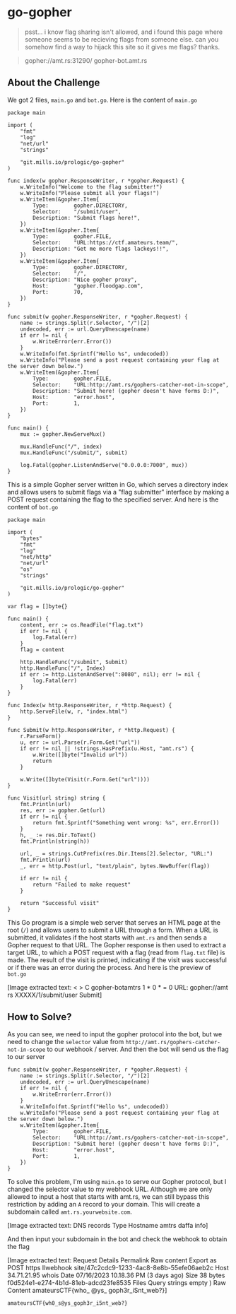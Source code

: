 # go-gopher
> psst... i know flag sharing isn't allowed, and i found this page where someone seems to be recieving flags from someone else. can you somehow find a way to hijack this site so it gives me flags? thanks.

> gopher://amt.rs:31290/ gopher-bot.amt.rs

## About the Challenge
We got 2 files, `main.go` and `bot.go`. Here is the content of `main.go`

```golang
package main

import (
	"fmt"
	"log"
	"net/url"
	"strings"

	"git.mills.io/prologic/go-gopher"
)

func index(w gopher.ResponseWriter, r *gopher.Request) {
	w.WriteInfo("Welcome to the flag submitter!")
	w.WriteInfo("Please submit all your flags!")
	w.WriteItem(&gopher.Item{
		Type:        gopher.DIRECTORY,
		Selector:    "/submit/user",
		Description: "Submit flags here!",
	})
	w.WriteItem(&gopher.Item{
		Type:        gopher.FILE,
		Selector:    "URL:https://ctf.amateurs.team/",
		Description: "Get me more flags lackeys!!",
	})
	w.WriteItem(&gopher.Item{
		Type:        gopher.DIRECTORY,
		Selector:    "/",
		Description: "Nice gopher proxy",
		Host:        "gopher.floodgap.com",
		Port:        70,
	})
}

func submit(w gopher.ResponseWriter, r *gopher.Request) {
	name := strings.Split(r.Selector, "/")[2]
	undecoded, err := url.QueryUnescape(name)
	if err != nil {
		w.WriteError(err.Error())
	}
	w.WriteInfo(fmt.Sprintf("Hello %s", undecoded))
	w.WriteInfo("Please send a post request containing your flag at the server down below.")
	w.WriteItem(&gopher.Item{
		Type:        gopher.FILE,
		Selector:    "URL:http://amt.rs/gophers-catcher-not-in-scope",
		Description: "Submit here! (gopher doesn't have forms D:)",
		Host:        "error.host",
		Port:        1,
	})
}

func main() {
	mux := gopher.NewServeMux()

	mux.HandleFunc("/", index)
	mux.HandleFunc("/submit/", submit)

	log.Fatal(gopher.ListenAndServe("0.0.0.0:7000", mux))
}
```

This is a simple Gopher server written in Go, which serves a directory index and allows users to submit flags via a "flag submitter" interface by making a POST request containing the flag to the specified server. And here is the content of `bot.go`

```golang
package main

import (
	"bytes"
	"fmt"
	"log"
	"net/http"
	"net/url"
	"os"
	"strings"

	"git.mills.io/prologic/go-gopher"
)

var flag = []byte{}

func main() {
	content, err := os.ReadFile("flag.txt")
	if err != nil {
		log.Fatal(err)
	}
	flag = content

	http.HandleFunc("/submit", Submit)
	http.HandleFunc("/", Index)
	if err := http.ListenAndServe(":8080", nil); err != nil {
		log.Fatal(err)
	}
}

func Index(w http.ResponseWriter, r *http.Request) {
	http.ServeFile(w, r, "index.html")
}

func Submit(w http.ResponseWriter, r *http.Request) {
	r.ParseForm()
	u, err := url.Parse(r.Form.Get("url"))
	if err != nil || !strings.HasPrefix(u.Host, "amt.rs") {
		w.Write([]byte("Invalid url"))
		return
	}

	w.Write([]byte(Visit(r.Form.Get("url"))))
}

func Visit(url string) string {
	fmt.Println(url)
	res, err := gopher.Get(url)
	if err != nil {
		return fmt.Sprintf("Something went wrong: %s", err.Error())
	}
	h, _ := res.Dir.ToText()
	fmt.Println(string(h))

	url, _ = strings.CutPrefix(res.Dir.Items[2].Selector, "URL:")
	fmt.Println(url)
	_, err = http.Post(url, "text/plain", bytes.NewBuffer(flag))

	if err != nil {
		return "Failed to make request"
	}

	return "Successful visit"
}
```

This Go program is a simple web server that serves an HTML page at the root (`/`) and allows users to submit a URL through a form. When a URL is submitted, it validates if the host starts with `amt.rs` and then sends a Gopher request to that URL. The Gopher response is then used to extract a target URL, to which a POST request with a flag (read from `flag.txt` file) is made. The result of the visit is printed, indicating if the visit was successful or if there was an error during the process. And here is the preview of `bot.go`


[Image extracted text: < > C
gopher-botamtrs
1 * 0 * = 0
URL:
gopher://amt rs XXXXX/1/submit/user
Submit]


## How to Solve?
As you can see, we need to input the gopher protocol into the bot, but we need to change the `selector` value from `http://amt.rs/gophers-catcher-not-in-scope` to our webhook / server. And then the bot will send us the flag to our server

```golang
func submit(w gopher.ResponseWriter, r *gopher.Request) {
	name := strings.Split(r.Selector, "/")[2]
	undecoded, err := url.QueryUnescape(name)
	if err != nil {
		w.WriteError(err.Error())
	}
	w.WriteInfo(fmt.Sprintf("Hello %s", undecoded))
	w.WriteInfo("Please send a post request containing your flag at the server down below.")
	w.WriteItem(&gopher.Item{
		Type:        gopher.FILE,
		Selector:    "URL:http://amt.rs/gophers-catcher-not-in-scope",
		Description: "Submit here! (gopher doesn't have forms D:)",
		Host:        "error.host",
		Port:        1,
	})
}
```

To solve this problem, I'm using `main.go` to serve our Gopher protocol, but I changed the selector value to my webhook URL. Although we are only allowed to input a host that starts with amt.rs, we can still bypass this restriction by adding an `A` record to your domain. This will create a subdomain called `amt.rs.yourwebsite.com`.


[Image extracted text: DNS records
Type
Hostname
amtrs daffa info]


And then input your subdomain in the bot and check the webhook to obtain the flag


[Image extracted text: Request Details
Permalink
Raw content
Export as
POST
https Ilwebhook site/47c2cdc9-1233-4ac8-8e8b-55efe06aeb2c
Host
34.71.21.95 whois
Date
07/16/2023 10.18.36 PM (3 days ago)
Size
38 bytes
f0d524e1-e274-4b1d-81eb-adcd23fe8535
Files
Query strings
empty )
Raw Content
amateursCTF{who_
@ys_
goph3r_iSnt_web?}]


```
amateursCTF{wh0_s@ys_goph3r_i5nt_web?}
```